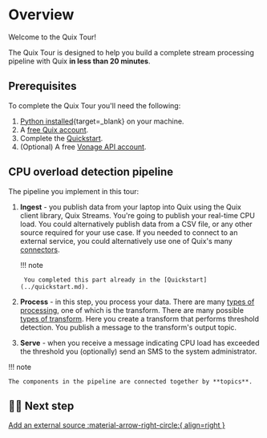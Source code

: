 # Overview

Welcome to the Quix Tour! 

The Quix Tour is designed to help you build a complete stream processing pipeline with Quix **in less than 20 minutes**.

## Prerequisites

To complete the Quix Tour you'll need the following:

1. [Python installed](https://www.python.org/downloads/){target=_blank} on your machine.
2. A [free Quix account](https://portal.platform.quix.io/self-sign-up).
3. Complete the [Quickstart](../quickstart.md).
4. (Optional) A free [Vonage API account](https://developer.vonage.com/sign-up).

## CPU overload detection pipeline

The pipeline you implement in this tour:

1. **Ingest** - you publish data from your laptop into Quix using the Quix client library, Quix Streams. You're going to publish your real-time CPU load. You could alternatively publish data from a CSV file, or any other source required for your use case. If you needed to connect to an external service, you could alternatively use one of Quix's many [connectors](../../connectors/index.md).

    !!! note

        You completed this part already in the [Quickstart](../quickstart.md).

2. **Process** - in this step, you process your data. There are many [types of processing](../../develop/process/types-of-processing.md), one of which is the transform. There are many possible [types of transform](../../develop/process/types-of-transform.md). Here you create a transform that performs threshold detection. You publish a message to the transform's output topic. 

3. **Serve** - when you receive a message indicating CPU load has exceeded the threshold you (optionally) send an SMS to the system administrator.

!!! note

    The components in the pipeline are connected together by **topics**.

## 🏃‍♀️ Next step

[Add an external source :material-arrow-right-circle:{ align=right }](./external-source.md)
